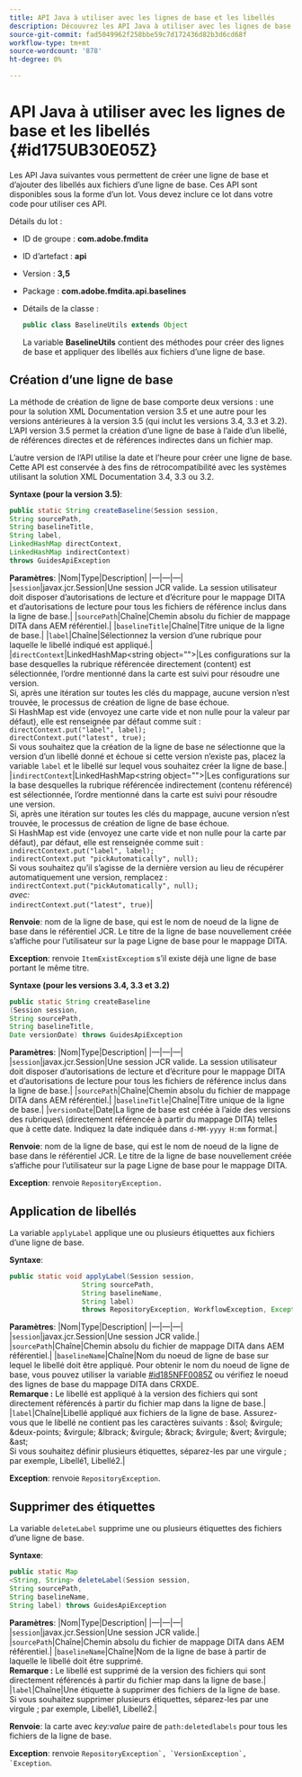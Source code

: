 ```yaml
---
title: API Java à utiliser avec les lignes de base et les libellés
description: Découvrez les API Java à utiliser avec les lignes de base et les libellés
source-git-commit: fad5049962f258bbe59c7d172436d82b3d6cd68f
workflow-type: tm+mt
source-wordcount: '878'
ht-degree: 0%

---
```



# API Java à utiliser avec les lignes de base et les libellés {#id175UB30E05Z}

Les API Java suivantes vous permettent de créer une ligne de base et d’ajouter des libellés aux fichiers d’une ligne de base. Ces API sont disponibles sous la forme d’un lot. Vous devez inclure ce lot dans votre code pour utiliser ces API.

Détails du lot :

- ID de groupe : **com.adobe.fmdita**

- ID d’artefact : **api**

- Version : **3,5**

- Package : **com.adobe.fmdita.api.baselines**

- Détails de la classe :

  ```JAVA
  public class BaselineUtils extends Object
  ```

  La variable **BaselineUtils** contient des méthodes pour créer des lignes de base et appliquer des libellés aux fichiers d’une ligne de base.


## Création d’une ligne de base

La méthode de création de ligne de base comporte deux versions : une pour la solution XML Documentation version 3.5 et une autre pour les versions antérieures à la version 3.5 \(qui inclut les versions 3.4, 3.3 et 3.2\). L’API version 3.5 permet la création d’une ligne de base à l’aide d’un libellé, de références directes et de références indirectes dans un fichier map.

L’autre version de l’API utilise la date et l’heure pour créer une ligne de base. Cette API est conservée à des fins de rétrocompatibilité avec les systèmes utilisant la solution XML Documentation 3.4, 3.3 ou 3.2.

**Syntaxe \(pour la version 3.5\)**:

```JAVA
public static String createBaseline(Session session, 
String sourcePath, 
String baselineTitle, 
String label, 
LinkedHashMap directContext, 
LinkedHashMap indirectContext) 
throws GuidesApiException
```

**Paramètres**: |Nom|Type|Description| |—|—|—| |`session`|javax.jcr.Session|Une session JCR valide. La session utilisateur doit disposer d’autorisations de lecture et d’écriture pour le mappage DITA et d’autorisations de lecture pour tous les fichiers de référence inclus dans la ligne de base.| |`sourcePath`|Chaîne|Chemin absolu du fichier de mappage DITA dans AEM référentiel.| |`baselineTitle`|Chaîne|Titre unique de la ligne de base.| |`label`|Chaîne|Sélectionnez la version d’une rubrique pour laquelle le libellé indiqué est appliqué.| |`directContext`|LinkedHashMap&lt;string object=&quot;&quot;>|Les configurations sur la base desquelles la rubrique référencée directement \(content\) est sélectionnée, l’ordre mentionné dans la carte est suivi pour résoudre une version. <br> Si, après une itération sur toutes les clés du mappage, aucune version n’est trouvée, le processus de création de ligne de base échoue. <br> Si HashMap est vide \(envoyez une carte vide et non nulle pour la valeur par défaut\), elle est renseignée par défaut comme suit : <br>`directContext.put("label", label);` <br> `directContext.put("latest", true);` <br> Si vous souhaitez que la création de la ligne de base ne sélectionne que la version d’un libellé donné et échoue si cette version n’existe pas, placez la variable `label` et le libellé sur lequel vous souhaitez créer la ligne de base.| |`indirectContext`|LinkedHashMap&lt;string object=&quot;&quot;>|Les configurations sur la base desquelles la rubrique référencée indirectement \(contenu référencé\) est sélectionnée, l’ordre mentionné dans la carte est suivi pour résoudre une version. <br> Si, après une itération sur toutes les clés du mappage, aucune version n’est trouvée, le processus de création de ligne de base échoue. <br> Si HashMap est vide \(envoyez une carte vide et non nulle pour la carte par défaut\), par défaut, elle est renseignée comme suit : <br>`indirectContext.put("label", label);` <br>`indirectContext.put "pickAutomatically", null);` <br> Si vous souhaitez qu’il s’agisse de la dernière version au lieu de récupérer automatiquement une version, remplacez : <br>`indirectContext.put("pickAutomatically", null);` <br> _avec:_ <br>`indirectContext.put("latest", true)`|

**Renvoie**: nom de la ligne de base, qui est le nom de noeud de la ligne de base dans le référentiel JCR. Le titre de la ligne de base nouvellement créée s’affiche pour l’utilisateur sur la page Ligne de base pour le mappage DITA.

**Exception**: renvoie ``ItemExistExceptiom`` s’il existe déjà une ligne de base portant le même titre.

**Syntaxe \(pour les versions 3.4, 3.3 et 3.2\)**

```JAVA
public static String createBaseline
(Session session, 
String sourcePath, 
String baselineTitle, 
Date versionDate) throws GuidesApiException
```

**Paramètres**: |Nom|Type|Description| |—|—|—| |`session`|javax.jcr.Session|Une session JCR valide. La session utilisateur doit disposer d’autorisations de lecture et d’écriture pour le mappage DITA et d’autorisations de lecture pour tous les fichiers de référence inclus dans la ligne de base.| |``sourcePath``|Chaîne|Chemin absolu du fichier de mappage DITA dans AEM référentiel.| |`baselineTitle`|Chaîne|Titre unique de la ligne de base.| |`versionDate`|Date|La ligne de base est créée à l’aide des versions des rubriques\ (directement référencée à partir du mappage DITA\) telles que à cette date. Indiquez la date indiquée dans `d-MM-yyyy H:mm` format.|

**Renvoie**: nom de la ligne de base, qui est le nom de noeud de la ligne de base dans le référentiel JCR. Le titre de la ligne de base nouvellement créée s’affiche pour l’utilisateur sur la page Ligne de base pour le mappage DITA.

**Exception**: renvoie ``RepositoryException.``

## Application de libellés

La variable ``applyLabel`` applique une ou plusieurs étiquettes aux fichiers d’une ligne de base.

**Syntaxe**:

```JAVA
public static void applyLabel(Session session,
                  String sourcePath,
                  String baselineName,
                  String label)
                  throws RepositoryException, WorkflowException, Exception
```

**Paramètres**: |Nom|Type|Description| |—|—|—| |`session`|javax.jcr.Session|Une session JCR valide.| |`sourcePath`|Chaîne|Chemin absolu du fichier de mappage DITA dans AEM référentiel.| |``baselineName``|Chaîne|Nom du noeud de ligne de base sur lequel le libellé doit être appliqué. Pour obtenir le nom du noeud de ligne de base, vous pouvez utiliser la variable [\#id185NFF0085Z](#id185NFF0085Z) ou vérifiez le noeud des lignes de base du mappage DITA dans CRXDE.<br> **Remarque :** Le libellé est appliqué à la version des fichiers qui sont directement référencés à partir du fichier map dans la ligne de base.| |`label`|Chaîne|Libellé appliqué aux fichiers de la ligne de base. Assurez-vous que le libellé ne contient pas les caractères suivants : &amp;sol; &amp;virgule; &amp;deux-points; &amp;virgule; &amp;lbrack; &amp;virgule; &amp;brack; &amp;virgule; &amp;vert; &amp;virgule; &amp;ast; <br> Si vous souhaitez définir plusieurs étiquettes, séparez-les par une virgule ; par exemple, Libellé1, Libellé2.|

**Exception**: renvoie `RepositoryException`.

## Supprimer des étiquettes

La variable ``deleteLabel`` supprime une ou plusieurs étiquettes des fichiers d’une ligne de base.

**Syntaxe**:

```JAVA
public static Map
<String, String> deleteLabel(Session session, 
String sourcePath, 
String baselineName, 
String label) throws GuidesApiException
```

**Paramètres**: |Nom|Type|Description| |—|—|—| |`session`|javax.jcr.Session|Une session JCR valide.| |`sourcePath`|Chaîne|Chemin absolu du fichier de mappage DITA dans AEM référentiel.| |`baselineName`|Chaîne|Nom de la ligne de base à partir de laquelle le libellé doit être supprimé. <br> **Remarque :** Le libellé est supprimé de la version des fichiers qui sont directement référencés à partir du fichier map dans la ligne de base.| |`label`|Chaîne|Une étiquette à supprimer des fichiers de la ligne de base. <br> Si vous souhaitez supprimer plusieurs étiquettes, séparez-les par une virgule ; par exemple, Libellé1, Libellé2.|

**Renvoie**: la carte avec *key:value* paire de `path:deletedlabels` pour tous les fichiers de la ligne de base.

**Exception**: renvoie ``RepositoryException`, `VersionException`, `Exception``.

